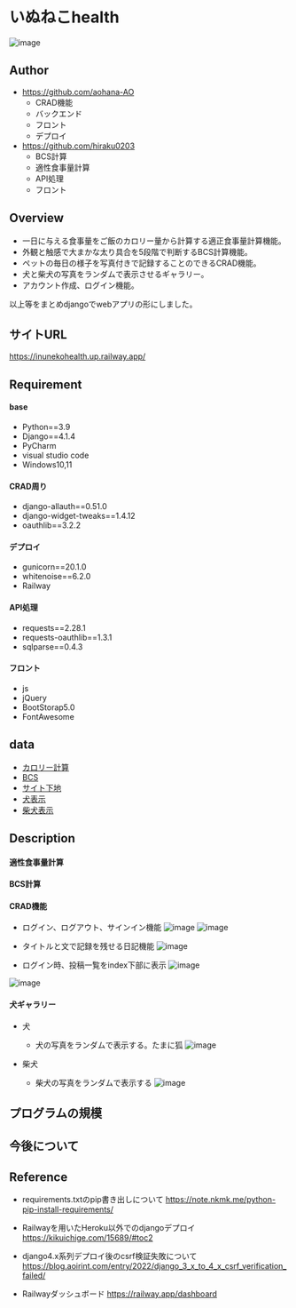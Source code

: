 # いぬねこhealth

![image](https://user-images.githubusercontent.com/84378453/214183503-51e06ca1-d253-49fc-8ac4-77c7a6120af5.png)


## Author

- <a href="https://github.com/aohana-AO">https://github.com/aohana-AO</a>
  - CRAD機能
  - バックエンド
  - フロント
  - デプロイ
- <a href="https://github.com/hiraku0203">https://github.com/hiraku0203</a>
  - BCS計算
  - 適性食事量計算
  - API処理
  - フロント



## Overview

- 一日に与える食事量をご飯のカロリー量から計算する適正食事量計算機能。
- 外観と触感で大まかな太り具合を5段階で判断するBCS計算機能。
- ペットの毎日の様子を写真付きで記録することのできるCRAD機能。
- 犬と柴犬の写真をランダムで表示させるギャラリー。
- アカウント作成、ログイン機能。

以上等をまとめdjangoでwebアプリの形にしました。



## サイトURL

https://inunekohealth.up.railway.app/


## Requirement

#### base
- Python==3.9
- Django==4.1.4
- PyCharm
- visual studio code
- Windows10,11

#### CRAD周り
- django-allauth==0.51.0
- django-widget-tweaks==1.4.12
- oauthlib==3.2.2

#### デプロイ
- gunicorn==20.1.0
- whitenoise==6.2.0
- Railway

#### API処理
- requests==2.28.1
- requests-oauthlib==1.3.1
- sqlparse==0.4.3

#### フロント
- js
- jQuery
- BootStorap5.0
- FontAwesome

    
## data

- [カロリー計算](http://www.hidamari-hosp.com/2019/08/24/1411/)
- [BCS](https://www.env.go.jp/nature/dobutsu/aigo/2_data/pamph/petfood_guide_1808/pdf/6.pdf)
- [サイト下地](http://gettemplate.com/)
- [犬表示](https://dog.ceo/)
- [柴犬表示](https://shibe.online/)


## Description


#### 適性食事量計算




#### BCS計算




#### CRAD機能
- ログイン、ログアウト、サインイン機能
![image](https://user-images.githubusercontent.com/84378453/214191761-a596e43a-7f2f-4c8d-9da7-96bd9ec2f104.png)
![image](https://user-images.githubusercontent.com/84378453/214191796-dff2d262-6c99-4b82-9366-1b3e4393f62e.png)

- タイトルと文で記録を残せる日記機能
![image](https://user-images.githubusercontent.com/84378453/214192251-ec381ca5-5139-47db-9b09-fd5cb3297d22.png)


- ログイン時、投稿一覧をindex下部に表示
![image](https://user-images.githubusercontent.com/84378453/214192353-2303433d-9a81-4e0b-9455-4efef5381b13.png)


![image](https://user-images.githubusercontent.com/84378453/214192329-b9d5f95b-21e1-4082-bd54-012e0624eb71.png)


#### 犬ギャラリー
- 犬
    - 犬の写真をランダムで表示する。たまに狐
![image](https://user-images.githubusercontent.com/84378453/214191587-fad063b8-0e45-43a8-ab01-9ef48efb2545.png)

    
- 柴犬
    - 柴犬の写真をランダムで表示する
 ![image](https://user-images.githubusercontent.com/84378453/214191653-e77c23d2-3c40-41f4-bacf-9e1a186a1988.png)




## プログラムの規模



## 今後について




## Reference
- requirements.txtのpip書き出しについて https://note.nkmk.me/python-pip-install-requirements/

- Railwayを用いたHeroku以外でのdjangoデプロイ https://kikuichige.com/15689/#toc2

- django4.x系列デプロイ後のcsrf検証失敗について https://blog.aoirint.com/entry/2022/django_3_x_to_4_x_csrf_verification_failed/

- Railwayダッシュボード https://railway.app/dashboard

